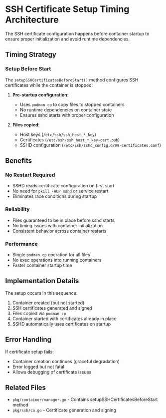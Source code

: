 # SSH Certificate Setup Timing Architecture

The SSH certificate configuration happens before container startup to ensure proper initialization and avoid runtime dependencies.

## Timing Strategy

### Setup Before Start
The `setupSSHCertificatesBeforeStart()` method configures SSH certificates while the container is stopped:

1. **Pre-startup configuration**:
   - Uses `podman cp` to copy files to stopped containers
   - No runtime dependencies on container state
   - Ensures sshd starts with proper configuration

2. **Files copied**:
   - Host keys (`/etc/ssh/ssh_host_*_key`)
   - Certificates (`/etc/ssh/ssh_host_*_key-cert.pub`)
   - SSHD configuration (`/etc/ssh/sshd_config.d/99-certificates.conf`)

## Benefits

### No Restart Required
- SSHD reads certificate configuration on first start
- No need for `pkill -HUP sshd` or service restart
- Eliminates race conditions during startup

### Reliability
- Files guaranteed to be in place before sshd starts
- No timing issues with container initialization
- Consistent behavior across container restarts

### Performance
- Single `podman cp` operation for all files
- No exec operations into running containers
- Faster container startup time

## Implementation Details

The setup occurs in this sequence:
1. Container created (but not started)
2. SSH certificates generated and signed
3. Files copied via `podman cp`
4. Container started with certificates already in place
5. SSHD automatically uses certificates on startup

## Error Handling

If certificate setup fails:
- Container creation continues (graceful degradation)
- Error logged but not fatal
- Allows debugging of certificate issues

## Related Files
- `pkg/container/manager.go` - Contains setupSSHCertificatesBeforeStart method
- `pkg/ssh/ca.go` - Certificate generation and signing